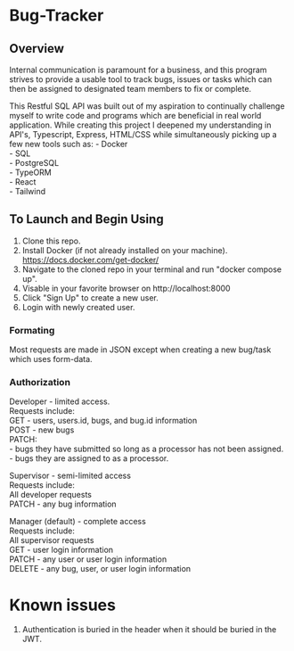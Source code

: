 # Bug-Tracker 

## Overview
Internal communication is paramount for a business, and this program strives to provide a usable tool to track bugs, issues or tasks which can then be assigned to designated team members to fix or complete. 

This Restful SQL API was built out of my aspiration to continually challenge myself to write code and programs which are beneficial in real world application. While creating this project I deepened my understanding in API's, Typescript, Express, HTML/CSS while simultaneously picking up a few new tools such as:
    - Docker  
    - SQL  
    - PostgreSQL  
    - TypeORM  
    - React  
    - Tailwind  

## To Launch and Begin Using
1. Clone this repo.
2. Install Docker (if not already installed on your machine). https://docs.docker.com/get-docker/
3. Navigate to the cloned repo in your terminal and run "docker compose up".
4. Visable in your favorite browser on http://localhost:8000
5. Click "Sign Up" to create a new user.
6. Login with newly created user.

### Formating
Most requests are made in JSON except when creating a new bug/task which uses form-data.

### Authorization
Developer - limited access.  
    Requests include:  
        GET - users, users.id, bugs, and bug.id information  
        POST - new bugs  
        PATCH:  
            - bugs they have submitted so long as a processor has not been assigned.  
            - bugs they are assigned to as a processor.  

Supervisor - semi-limited access  
    Requests include:  
        All developer requests  
        PATCH - any bug information  

Manager (default) - complete access  
    Requests include:  
        All supervisor requests  
        GET - user login information  
        PATCH - any user or user login information  
        DELETE - any bug, user, or user login information  

# Known issues
1. Authentication is buried in the header when it should be buried in the JWT.







